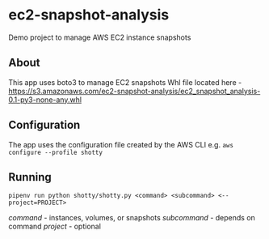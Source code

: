# ec2-snapshot-analysis
Demo project to manage AWS EC2 instance snapshots

## About 
This app uses boto3 to manage EC2 snapshots
Whl file located here - https://s3.amazonaws.com/ec2-snapshot-analysis/ec2_snapshot_analysis-0.1-py3-none-any.whl

## Configuration
The app uses the configuration file created by the AWS CLI
e.g. `aws configure --profile shotty`

## Running
`pipenv run python shotty/shotty.py <command> <subcommand> <--project=PROJECT>`

*command* - instances, volumes, or snapshots
*subcommand* - depends on command
*project* - optional
